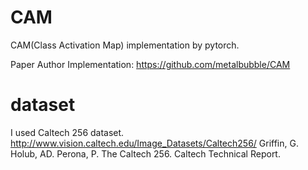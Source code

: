 # CAM

CAM(Class Activation Map) implementation by pytorch.



Paper Author Implementation: https://github.com/metalbubble/CAM

# dataset
I used Caltech 256 dataset.
http://www.vision.caltech.edu/Image_Datasets/Caltech256/
Griffin, G. Holub, AD. Perona, P. The Caltech 256. Caltech Technical Report.
